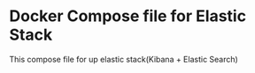 # Docker Compose file for Elastic Stack
This compose file for up elastic stack(Kibana + Elastic Search)